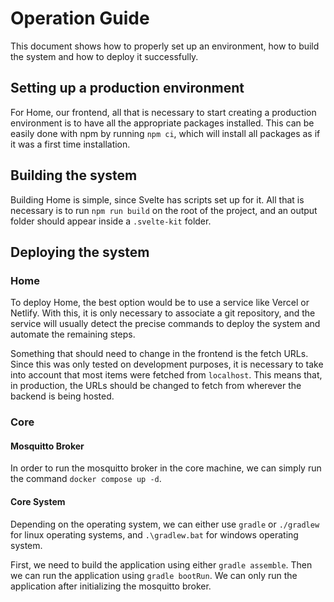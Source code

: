 # Operation Guide

This document shows how to properly set up an environment, how to build the system and how to deploy it successfully.

## Setting up a production environment

For Home, our frontend, all that is necessary to start creating a production environment is to have all the appropriate packages installed. This can be easily done with npm by running `npm ci`, which will install all packages as if it was a first time installation.

## Building the system

Building Home is simple, since Svelte has scripts set up for it. All that is necessary is to run `npm run build` on the root of the project, and an output folder should appear inside a `.svelte-kit` folder.

## Deploying the system

### Home

To deploy Home, the best option would be to use a service like Vercel or Netlify. With this, it is only necessary to associate a git repository, and the service will usually detect the precise commands to deploy the system and automate the remaining steps.

Something that should need to change in the frontend is the fetch URLs. Since this was only tested on development purposes, it is necessary to take into account that most items were fetched from `localhost`. This means that, in production, the URLs should be changed to fetch from wherever the backend is being hosted.

### Core

#### Mosquitto Broker

In order to run the mosquitto broker in the core machine, we can simply run the command `docker compose up -d`.

#### Core System

Depending on the operating system, we can either use `gradle` or `./gradlew` for linux operating systems, and `.\gradlew.bat` for windows operating system.

First, we need to build the application using either `gradle assemble`. Then we can run the application using `gradle bootRun`. We can only run the application after initializing the mosquitto broker.

<!-- falta para o backend - @Dustini -->